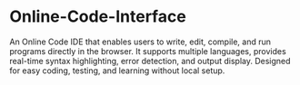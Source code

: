 # Online-Code-Interface
An Online Code IDE that enables users to write, edit, compile, and run programs directly in the browser. It supports multiple languages, provides real-time syntax highlighting, error detection, and output display. Designed for easy coding, testing, and learning without local setup.
